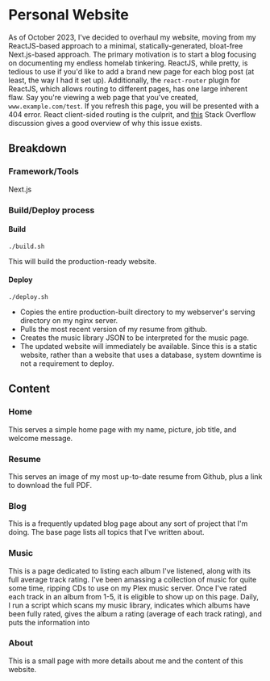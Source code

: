# Personal Website
As of October 2023, I've decided to overhaul my website, moving from my ReactJS-based approach to a minimal, statically-generated, bloat-free Next.js-based approach. The primary motivation is to start a blog focusing on documenting my endless homelab tinkering. ReactJS, while pretty, is tedious to use if you'd like to add a brand new page for each blog post (at least, the way I had it set up). Additionally, the `react-router` plugin for ReactJS, which allows routing to different pages, has one large inherent flaw. Say you're viewing a web page that you've created, `www.example.com/test`. If you refresh this page, you will be presented with a 404 error. React client-sided routing is the culprit, and [this](https://stackoverflow.com/questions/27928372/react-router-urls-dont-work-when-refreshing-or-writing-manually) Stack Overflow discussion gives a good overview of why this issue exists.

## Breakdown
### Framework/Tools
Next.js

### Build/Deploy process
#### Build
`./build.sh`

This will build the production-ready website.

#### Deploy
`./deploy.sh`

- Copies the entire production-built directory to my webserver's serving directory on my nginx server.
- Pulls the most recent version of my resume from github.
- Creates the music library JSON to be interpreted for the music page.
- The updated website will immediately be available. Since this is a static website, rather than a website that uses a database, system downtime is not a requirement to deploy.

## Content
### Home
This serves a simple home page with my name, picture, job title, and welcome message.
### Resume
This serves an image of my most up-to-date resume from Github, plus a link to download the full PDF.
### Blog
This is a frequently updated blog page about any sort of project that I'm doing. The base page lists all topics that I've written about.
### Music
This is a page dedicated to listing each album I've listened, along with its full average track rating. I've been amassing a collection of music for quite some time, ripping CDs to use on my Plex music server. Once I've rated each track in an album from 1-5, it is eligible to show up on this page. Daily, I run a script which scans my music library, indicates which albums have been fully rated, gives the album a rating (average of each track rating), and puts the information into 
### About
This is a small page with more details about me and the content of this website.
